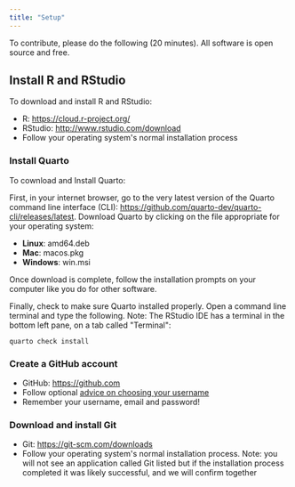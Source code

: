 ```yaml
---
title: "Setup"
---
```


To contribute, please do the following (20 minutes). All software is open source and free. 

## Install R and RStudio

To download and install R and RStudio:
  
- R: <https://cloud.r-project.org/>
- RStudio: <http://www.rstudio.com/download> 
- Follow your operating system's normal installation process

### Install Quarto

To cownload and Install Quarto:

First, in your internet browser, go to the very latest version of the Quarto command line interface (CLI): <https://github.com/quarto-dev/quarto-cli/releases/latest>. Download Quarto by clicking on the file appropriate for your operating system:

-   **Linux**: amd64.deb
-   **Mac**: macos.pkg
-   **Windows**: win.msi

Once download is complete, follow the installation prompts on your computer like you do for other software.
    
Finally, check to make sure Quarto installed properly. Open a command line terminal and type the following. Note: The RStudio IDE has a terminal in the bottom left pane, on a tab called "Terminal": 

``` {.bash}
quarto check install 
```

### Create a GitHub account

- GitHub: <https://github.com>
- Follow optional [advice on choosing your username](https://happygitwithr.com/github-acct.html)
- Remember your username, email and password!

### Download and install Git

- Git: <https://git-scm.com/downloads>
- Follow your operating system's normal installation process. Note: you will not see an application called Git listed but if the installation process completed it was likely successful, and we will confirm together

